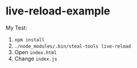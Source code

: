 # live-reload-example


My Test:

1.  `npm install`
2.  `./node_modules/.bin/steal-tools live-reload`
3.  Open `index.html`
4.  Change `index.js`
